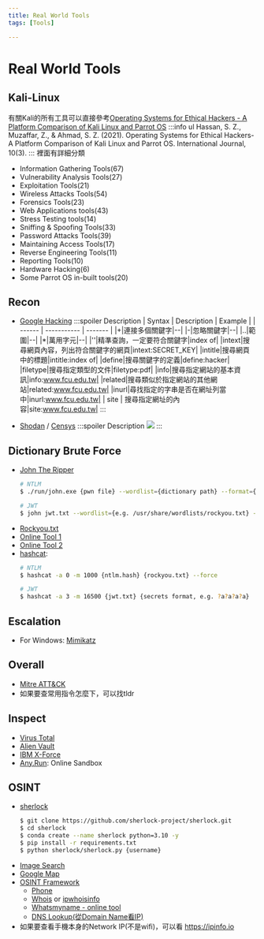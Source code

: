 ```yaml
---
title: Real World Tools
tags: [Tools]

---
```


# Real World Tools
## Kali-Linux
有關Kali的所有工具可以直接參考[Operating Systems for Ethical Hackers - A Platform Comparison of Kali Linux and Parrot OS](https://www.researchgate.net/profile/Syed-Zain-Ul-Hassan-2/publication/369305777_Operating_Systems_for_Ethical_Hackers_-_A_Platform_Comparison_of_Kali_Linux_and_Parrot_OS/links/6414544c315dfb4cce89b6a3/Operating-Systems-for-Ethical-Hackers-A-Platform-Comparison-of-Kali-Linux-and-Parrot-OS.pdf)
:::info
ul Hassan, S. Z., Muzaffar, Z., & Ahmad, S. Z. (2021). Operating Systems for Ethical Hackers-A Platform Comparison of Kali Linux and Parrot OS. International Journal, 10(3).
:::
裡面有詳細分類
* Information Gathering Tools(67)
* Vulnerability Analysis Tools(27)
* Exploitation Tools(21)
* Wireless Attacks Tools(54)
* Forensics Tools(23)
* Web Applications tools(43)
* Stress Testing tools(14)
* Sniffing & Spoofing Tools(33)
* Password Attacks Tools(39)
* Maintaining Access Tools(17)
* Reverse Engineering Tools(11)
* Reporting Tools(10)
* Hardware Hacking(6)
* Some Parrot OS in-built tools(20)

## Recon
* [Google Hacking](https://www.exploit-db.com/google-hacking-database)
    :::spoiler Description
    | Syntax | Description | Example |
    | ------ | ----------- | ------- |
    |+|連接多個關鍵字|--|
    |-|忽略關鍵字|--|
    |..|範圍|--|
    |\*|萬用字元|--|
    |''|精準查詢，一定要符合關鍵字|index of|
    |intext|搜尋網頁內容，列出符合關鍵字的網頁|intext:SECRET_KEY|
    |intitle|搜尋網頁中的標題|intitle:index of|
    |define|搜尋關鍵字的定義|define:hacker|
    |filetype|搜尋指定類型的文件|filetype:pdf|
    |info|搜尋指定網站的基本資訊|info:www.fcu.edu.tw|
    |related|搜尋類似於指定網站的其他網站|related:www.fcu.edu.tw|
    |inurl|尋找指定的字串是否在網址列當中|inurl:www.fcu.edu.tw|
    | site   | 搜尋指定網址的內容|site:www.fcu.edu.tw|
    :::


* [Shodan](https://www.shodan.io/dashboard) / [Censys](https://search.censys.io/)
    :::spoiler Description
    ![](https://hackmd.io/_uploads/Hym-h3oH2.png)
    :::

## Dictionary Brute Force
* [John The Ripper](https://www.openwall.com/john/)
    ```bash
    # NTLM
    $ ./run/john.exe {pwn file} --wordlist={dictionary path} --format={NT...}
    
    # JWT
    $ john jwt.txt --wordlist={e.g. /usr/share/wordlists/rockyou.txt} --format={jwt alg, e.g. HMAC-SHA256}
    ```
* [Rockyou.txt](https://www.google.com/url?sa=t&rct=j&q=&esrc=s&source=web&cd=&ved=2ahUKEwiyotmP3uD_AhVB72EKHd3QCHMQFnoECBQQAQ&url=https%3A%2F%2Fgithub.com%2Fbrannondorsey%2Fnaive-hashcat%2Freleases%2Fdownload%2Fdata%2Frockyou.txt&usg=AOvVaw3snAERl1mU6Ccr4WFEazBd&opi=89978449)
* [Online Tool 1](https://www.cmd5.com/)
* [Online Tool 2](https://hashes.com/en/decrypt/hash)
* [hashcat](https://home.gamer.com.tw/creationDetail.php?sn=3669363):
    ```bash
    # NTLM
    $ hashcat -a 0 -m 1000 {ntlm.hash} {rockyou.txt} --force
    
    # JWT
    $ hashcat -a 3 -m 16500 {jwt.txt} {secrets format, e.g. ?a?a?a?a}
    ```
## Escalation
* For Windows: [Mimikatz](https://github.com/ParrotSec/mimikatz)

## Overall
* [Mitre ATT&CK](https://attack.mitre.org/)
* 如果要查常用指令怎麼下，可以找tldr

## Inspect
* [Virus Total](https://www.virustotal.com/gui/home/upload)
* [Alien Vault](https://otx.alienvault.com)
* [IBM X-Force](https://exchange.xforce.ibmcloud.com)
* [Any.Run](https://app.any.run/): Online Sandbox
## OSINT
* [sherlock](https://github.com/sherlock-project/sherlock)
    ```bash
    $ git clone https://github.com/sherlock-project/sherlock.git
    $ cd sherlock
    $ conda create --name sherlock python=3.10 -y
    $ pip install -r requirements.txt
    $ python sherlock/sherlock.py {username}
    ```
* [Image Search](https://images.google.com/)
* [Google Map](https://www.google.com/maps)
* [OSINT Framework](https://osintframework.com/)
    * [Phone](https://www.truecaller.com)
    * [Whois](https://www.whois.com/whois) or [ipwhoisinfo](https://ipwhoisinfo.com/)
    * [Whatsmyname - online tool](https://whatsmyname.app/)
    * [DNS Lookup(從Domain Name看IP)](https://www.whatismyip.com/dns-lookup/)
* 如果要查看手機本身的Network IP(不是wifi)，可以看 https://ipinfo.io 
